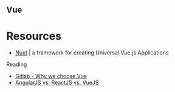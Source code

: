 ## Vue

# Resources

* [Nuxt](https://nuxtjs.org/) |  a framework for creating Universal Vue.js Applications

Reading

* [Gitlab - Why we choose Vue](https://about.gitlab.com/2016/10/20/why-we-chose-vue/)
* [AngularJS vs. ReactJS vs. VueJS](https://medium.com/@shivankgoyal/angularjs-vs-reactjs-vs-vuejs-comparison-6e52ee58e3fd)
